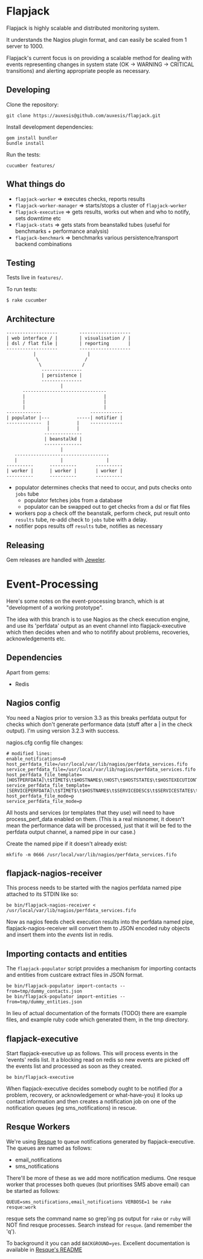 Flapjack
========

Flapjack is highly scalable and distributed monitoring system.

It understands the Nagios plugin format, and can easily be scaled
from 1 server to 1000.

Flapjack's current focus is on providing a scalable method for dealing with events representing changes in system state (OK -> WARNING -> CRITICAL transitions) and alerting appropriate people as necessary.

Developing
----------

Clone the repository:

    git clone https://auxesis@github.com/auxesis/flapjack.git

Install development dependencies:

    gem install bundler
    bundle install

Run the tests:

    cucumber features/

What things do
--------------

  * `flapjack-worker` => executes checks, reports results
  * `flapjack-worker-manager` => starts/stops a cluster of `flapjack-worker`
  * `flapjack-executive` => gets results, works out when and who to notify, sets downtime etc
  * `flapjack-stats` => gets stats from beanstalkd tubes (useful for benchmarks + performance analysis)
  * `flapjack-benchmark` => benchmarks various persistence/transport backend combinations


Testing
-------

Tests live in `features/`.

To run tests:

    $ rake cucumber


Architecture
------------

    -------------------        -------------------
    | web interface / |        | visualisation / |
    | dsl / flat file |        | reporting       |
    -------------------        -------------------
              |                   |
               \                 /
                \               /
                 ---------------
                 | persistence |
                 ---------------
                        |
          -------------------------------
          |                             |
          |                             |
          |                             |
    -------------                  ------------
    | populator |---          -----| notifier |
    -------------  |          |    ------------
                   |          |
                  --------------
                  | beanstalkd |
                  --------------
                        |
       -----------------------------------
       |                |                |
    ----------      ----------       ----------
    | worker |      | worker |       | worker |
    ----------      ----------       ----------


- populator determines checks that need to occur, and puts checks onto `jobs` tube
  - populator fetches jobs from a database
  - populator can be swapped out to get checks from a dsl or flat files
- workers pop a check off the beanstalk, perform check, put result onto `results` tube,
  re-add check to `jobs` tube with a delay.
- notifier pops results off `results` tube, notifies as necessary

Releasing
---------

Gem releases are handled with [Jeweler](https://github.com/technicalpickles/jeweler).

Event-Processing
================

Here's some notes on the event-processing branch, which is at "development of a working prototype".

The idea with this branch is to use Nagios as the check execution engine, and use its 'perfdata' output as an event channel into flapjack-executive which then decides when and who to notifify about problems, recoveries, acknowledgements etc.

Dependencies
------------

Apart from gems:
- Redis

Nagios config
-------------

You need a Nagios prior to version 3.3 as this breaks perfdata output for checks which don't generate performance data (stuff after a | in the check output). I'm using version 3.2.3 with success.

nagios.cfg config file changes:

```
# modified lines:
enable_notifications=0
host_perfdata_file=/usr/local/var/lib/nagios/perfdata_services.fifo
service_perfdata_file=/usr/local/var/lib/nagios/perfdata_services.fifo
host_perfdata_file_template=[HOSTPERFDATA]\t$TIMET$\t$HOSTNAME$\tHOST\t$HOSTSTATE$\t$HOSTEXECUTIONTIME$\t$HOSTLATENCY$\t$HOSTOUTPUT$\t$HOSTPERFDATA$
service_perfdata_file_template=[SERVICEPERFDATA]\t$TIMET$\t$HOSTNAME$\t$SERVICEDESC$\t$SERVICESTATE$\t$SERVICEEXECUTIONTIME$\t$SERVICELATENCY$\t$SERVICEOUTPUT$\t$SERVICEPERFDATA$
host_perfdata_file_mode=p
service_perfdata_file_mode=p
```

All hosts and services (or templates that they use) will need to have process_perf_data enabled on them. (This is a real misnomer, it doesn't mean the performance data will be processed, just that it will be fed to the perfdata output channel, a named pipe in our case.)

Create the named pipe if it doesn't already exist:

    mkfifo -m 0666 /usr/local/var/lib/nagios/perfdata_services.fifo


flapjack-nagios-receiver
------------------------

This process needs to be started with the nagios perfdata named pipe attached to its STDIN like so:

    be bin/flapjack-nagios-receiver < /usr/local/var/lib/nagios/perfdata_services.fifo

Now as nagios feeds check execution results into the perfdata named pipe, flapjack-nagios-receiver will convert them to JSON encoded ruby objects and insert them into the *events* list in redis.

Importing contacts and entities
-------------------------------

The `flapjack-populator` script provides a mechanism for importing contacts and entities from custcare extract files in JSON format.

    be bin/flapjack-populator import-contacts --from=tmp/dummy_contacts.json
    be bin/flapjack-populator import-entities --from=tmp/dummy_entities.json

In lieu of actual documentation of the formats (TODO) there are example files, and example ruby code which generated them, in the tmp directory.

flapjack-executive
------------------

Start flapjack-executive up as follows. This will process events in the 'events' redis list. It a blocking read on redis so new events are picked off the events list and processed as soon as they created.

    be bin/flapjack-executive

When flapjack-executive decides somebody ought to be notified (for a problem, recovery, or acknowledgement or what-have-you) it looks up contact information and then creates a notification job on one of the notification queues (eg sms_notifications) in rescue.

Resque Workers
--------------

We're using [Resque](https://github.com/defunkt/resque) to queue notifications generated by flapjack-executive. The queues are named as follows:
- email_notifications
- sms_notifications

There'll be more of these as we add more notification mediums. One resque worker that processes both queues (but prioritises SMS above email) can be started as follows:

    QUEUE=sms_notifications,email_notifications VERBOSE=1 be rake resque:work

resque sets the command name so grep'ing ps output for `rake` or `ruby` will NOT find resque processes. Search instead for `resque`. (and remember the 'q').

To background it you can add `BACKGROUND=yes`. Excellent documentation is available in [Resque's README](https://github.com/defunkt/resque/blob/master/README.markdown)


